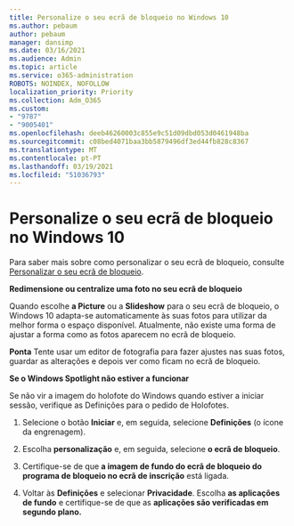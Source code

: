 ```yaml
---
title: Personalize o seu ecrã de bloqueio no Windows 10
ms.author: pebaum
author: pebaum
manager: dansimp
ms.date: 03/16/2021
ms.audience: Admin
ms.topic: article
ms.service: o365-administration
ROBOTS: NOINDEX, NOFOLLOW
localization_priority: Priority
ms.collection: Adm_O365
ms.custom:
- "9787"
- "9005401"
ms.openlocfilehash: deeb46260003c855e9c51d09dbd053d0461948ba
ms.sourcegitcommit: c08bed4071baa3bb5879496df3ed44fb828c8367
ms.translationtype: MT
ms.contentlocale: pt-PT
ms.lasthandoff: 03/19/2021
ms.locfileid: "51036793"
---
```

# <a name="personalize-your-lock-screen-in-windows-10"></a>Personalize o seu ecrã de bloqueio no Windows 10

Para saber mais sobre como personalizar o seu ecrã de bloqueio, consulte [Personalizar o seu ecrã de bloqueio](https://support.microsoft.com/windows/personalize-your-lock-screen-81dab9b0-35cf-887c-84a0-6de8ef72bea0).

**Redimensione ou centralize uma foto no seu ecrã de bloqueio**

Quando escolhe **a Picture** ou a **Slideshow** para o seu ecrã de bloqueio, o Windows 10 adapta-se automaticamente às suas fotos para utilizar da melhor forma o espaço disponível. Atualmente, não existe uma forma de ajustar a forma como as fotos aparecem no ecrã de bloqueio.

**Ponta** Tente usar um editor de fotografia para fazer ajustes nas suas fotos, guardar as alterações e depois ver como ficam no ecrã de bloqueio.

**Se o Windows Spotlight não estiver a funcionar**

Se não vir a imagem do holofote do Windows quando estiver a iniciar sessão, verifique as Definições para o pedido de Holofotes. 

1. Selecione o botão **Iniciar** e, em seguida, selecione **Definições** (o ícone da engrenagem).

1. Escolha **personalização** e, em seguida, selecione **o ecrã de bloqueio**.

1. Certifique-se de que **a imagem de fundo do ecrã de bloqueio do programa de bloqueio no ecrã de inscrição** está ligada.

1. Voltar às **Definições** e selecionar **Privacidade**. Escolha **as aplicações de fundo** e certifique-se de que as **aplicações são verificadas em segundo plano.**
